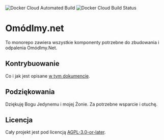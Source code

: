 ![Docker Cloud Automated Build](https://img.shields.io/docker/cloud/automated/icxc/omodlmy-net)
![Docker Cloud Build Status](https://img.shields.io/docker/cloud/build/icxc/omodlmy-net)

# Omódlmy.net

To monorepo zawiera wszystkie komponenty potrzebne do zbudowania i odpalenia Omódlmy.Net.

## Kontrybuowanie

Co i jak jest opisane [w tym dokumencie](CONTRIBUTING.md).

## Podziękowania

Dziękuję Bogu Jedynemu i mojej Żonie. Za potrzebne wsparcie i otuchę.

## Licencja

Cały projekt jest pod licencją [AGPL-3.0-or-later](LICENSE).
